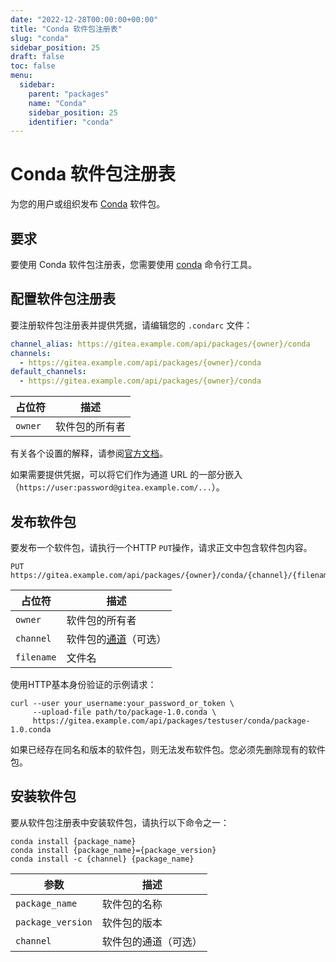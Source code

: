 ```yaml
---
date: "2022-12-28T00:00:00+00:00"
title: "Conda 软件包注册表"
slug: "conda"
sidebar_position: 25
draft: false
toc: false
menu:
  sidebar:
    parent: "packages"
    name: "Conda"
    sidebar_position: 25
    identifier: "conda"
---
```


# Conda 软件包注册表

为您的用户或组织发布 [Conda](https://docs.conda.io/en/latest/) 软件包。



## 要求

要使用 Conda 软件包注册表，您需要使用 [conda](https://docs.conda.io/projects/conda/en/stable/user-guide/install/index.html) 命令行工具。

## 配置软件包注册表

要注册软件包注册表并提供凭据，请编辑您的 `.condarc` 文件：

```yaml
channel_alias: https://gitea.example.com/api/packages/{owner}/conda
channels:
  - https://gitea.example.com/api/packages/{owner}/conda
default_channels:
  - https://gitea.example.com/api/packages/{owner}/conda
```

| 占位符  | 描述           |
| ------- | -------------- |
| `owner` | 软件包的所有者 |

有关各个设置的解释，请参阅[官方文档](https://conda.io/projects/conda/en/latest/user-guide/configuration/use-condarc.html)。

如果需要提供凭据，可以将它们作为通道 URL 的一部分嵌入（`https://user:password@gitea.example.com/...`）。

## 发布软件包

要发布一个软件包，请执行一个HTTP `PUT`操作，请求正文中包含软件包内容。

```
PUT https://gitea.example.com/api/packages/{owner}/conda/{channel}/{filename}
```

| 占位符     | 描述                                                                                                |
| ---------- | --------------------------------------------------------------------------------------------------- |
| `owner`    | 软件包的所有者                                                                                      |
| `channel`  | 软件包的[通道](https://conda.io/projects/conda/en/latest/user-guide/concepts/channels.html)（可选） |
| `filename` | 文件名                                                                                              |

使用HTTP基本身份验证的示例请求：

```shell
curl --user your_username:your_password_or_token \
     --upload-file path/to/package-1.0.conda \
     https://gitea.example.com/api/packages/testuser/conda/package-1.0.conda
```

如果已经存在同名和版本的软件包，则无法发布软件包。您必须先删除现有的软件包。

## 安装软件包

要从软件包注册表中安装软件包，请执行以下命令之一：

```shell
conda install {package_name}
conda install {package_name}={package_version}
conda install -c {channel} {package_name}
```

| 参数              | 描述                 |
| ----------------- | -------------------- |
| `package_name`    | 软件包的名称         |
| `package_version` | 软件包的版本         |
| `channel`         | 软件包的通道（可选） |
